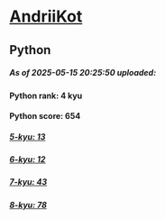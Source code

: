 # [AndriiKot](https://www.codewars.com/users/AndriiKot) 
## Python

##### As of 2025-05-15 20:25:50 uploaded:

#### Python rank: 4 kyu

#### Python score: 654

##### [5-kyu: 13](https://github.com/AndriiKot/Python__CodeWars/tree/main/kyu-5)

##### [6-kyu: 12](https://github.com/AndriiKot/Python__CodeWars/tree/main/kyu-6)

##### [7-kyu: 43](https://github.com/AndriiKot/Python__CodeWars/tree/main/kyu-7)

##### [8-kyu: 78](https://github.com/AndriiKot/Python__CodeWars/tree/main/kyu-8)

